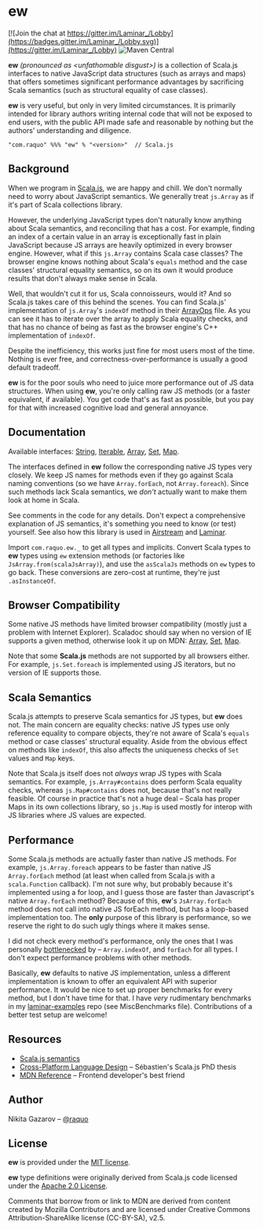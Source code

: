 # ew

[![Join the chat at https://gitter.im/Laminar_/Lobby](https://badges.gitter.im/Laminar_/Lobby.svg)](https://gitter.im/Laminar_/Lobby)
![Maven Central](https://img.shields.io/maven-central/v/com.raquo/ew_sjs1_2.13.svg)

**ew** _(pronounced as \<unfathomable disgust\>)_ is a collection of Scala.js interfaces to native JavaScript data structures (such as arrays and maps) that offers sometimes significant performance advantages by sacrificing Scala semantics (such as structural equality of case classes).

**ew** is very useful, but only in very limited circumstances. It is primarily intended for library authors writing internal code that will not be exposed to end users, with the public API made safe and reasonable by nothing but the authors' understanding and diligence.

    "com.raquo" %%% "ew" % "<version>"  // Scala.js



## Background

When we program in [Scala.js](https://www.scala-js.org/), we are happy and chill. We don't normally need to worry about JavaScript semantics. We generally treat `js.Array` as if it's part of Scala collections library.

However, the underlying JavaScript types don't naturally know anything about Scala semantics, and reconciling that has a cost. For example, finding an index of a certain value in an array is exceptionally fast in plain JavaScript because JS arrays are heavily optimized in every browser engine. However, what if this `js.Array` contains Scala case classes? The browser engine knows nothing about Scala's `equals` method and the case classes' structural equality semantics, so on its own it would produce results that don't always make sense in Scala.

Well, that wouldn't cut it for us, Scala connoisseurs, would it? And so Scala.js takes care of this behind the scenes. You can find Scala.js' implementation of `js.Array`'s `indexOf` method in their [ArrayOps](https://github.com/scala-js/scala-js/blob/main/library/src/main/scala-new-collections/scala/scalajs/js/ArrayOps.scala) file. As you can see it has to iterate over the array to apply Scala equality checks, and that has no chance of being as fast as the browser engine's C++ implementation of `indexOf`.

Despite the inefficiency, this works just fine for most users most of the time. Nothing is ever free, and correctness-over-performance is usually a good default tradeoff.

**ew** is for the poor souls who need to juice more performance out of JS data structures. When using **ew**, you're only calling raw JS methods (or a faster equivalent, if available). You get code that's as fast as possible, but you pay for that with increased cognitive load and general annoyance.



## Documentation

Available interfaces: [String](https://github.com/raquo/ew/blob/master/src/main/scala/com/raquo/ew/JsString.scala), [Iterable](https://github.com/raquo/ew/blob/master/src/main/scala/com/raquo/ew/JsIterable.scala), [Array](https://github.com/raquo/ew/blob/master/src/main/scala/com/raquo/ew/JsArray.scala), [Set](https://github.com/raquo/ew/blob/master/src/main/scala/com/raquo/ew/JsSet.scala), [Map](https://github.com/raquo/ew/blob/master/src/main/scala/com/raquo/ew/JsMap.scala).

The interfaces defined in **ew** follow the corresponding native JS types very closely. We keep JS names for methods even if they go against Scala naming conventions (so we have `Array.forEach`, not `Array.foreach`). Since such methods lack Scala semantics, we _don't_ actually want to make them look at home in Scala.

See comments in the code for any details. Don't expect a comprehensive explanation of JS semantics, it's something you need to know (or test) yourself. See also how this library is used in [Airstream](https://github.com/raquo/Airstream) and [Laminar](https://github.com/raquo/Laminar).

Import `com.raquo.ew._` to get all types and implicits. Convert Scala types to **ew** types using `ew` extension methods (or factories like `JsArray.from(scalaJsArray)`), and use the `asScalaJs` methods on `ew` types to go back. These conversions are zero-cost at runtime, they're just `.asInstanceOf`.



## Browser Compatibility

Some native JS methods have limited browser compatibility (mostly just a problem with Internet Explorer). Scaladoc should say when no version of IE supports a given method, otherwise look it up on MDN: [Array](https://developer.mozilla.org/en-US/docs/Web/JavaScript/Reference/Global_Objects/Array#browser_compatibility), [Set](https://developer.mozilla.org/en-US/docs/Web/JavaScript/Reference/Global_Objects/Set#browser_compatibility), [Map](https://developer.mozilla.org/en-US/docs/Web/JavaScript/Reference/Global_Objects/Map#browser_compatibility).

Note that some **Scala.js** methods are not supported by all browsers either. For example, `js.Set.foreach` is implemented using JS iterators, but no version of IE supports those.


## Scala Semantics

Scala.js attempts to preserve Scala semantics for JS types, but **ew** does not. The main concern are equality checks: native JS types use only reference equality to compare objects, they're not aware of Scala's `equals` method or case classes' structural equality. Aside from the obvious effect on methods like `indexOf`, this also affects the uniqueness checks of `Set` values and `Map` keys.

Note that Scala.js itself does not _always_ wrap JS types with Scala semantics. For example, `js.Array#contains` does perform Scala equality checks, whereas `js.Map#contains` does not, because that's not really feasible. Of course in practice that's not a huge deal – Scala has proper Maps in its own collections library, so `js.Map` is used mostly for interop with JS libraries where JS values are expected.


## Performance

Some Scala.js methods are actually faster than native JS methods. For example, `js.Array.foreach` appears to be faster than native JS `Array.forEach` method (at least when called from Scala.js with a `scala.Function` callback). I'm not sure why, but probably because it's implemented using a for loop, and I guess those are faster than Javascript's native `Array.forEach` method? Because of this, **ew**'s `JsArray.forEach` method does not call into native JS forEach method, but has a loop-based implementation too. The **only** purpose of this library is performance, so we reserve the right to do such ugly things where it makes sense.

I did not check every method's performance, only the ones that I was personally [bottlenecked](https://github.com/raquo/Laminar/issues/108) by – `Array.indexOf`, and `forEach` for all types. I don't expect performance problems with other methods.

Basically, **ew** defaults to native JS implementation, unless a different implementation is known to offer an equivalent API with superior performance. It would be nice to set up proper benchmarks for every method, but I don't have time for that. I have _very_ rudimentary benchmarks in my [laminar-examples](https://github.com/raquo/laminar-examples) repo (see MiscBenchmarks file). Contributions of a better test setup are welcome!



## Resources

* [Scala.js semantics](https://www.scala-js.org/doc/semantics.html)
* [Cross-Platform Language Design](https://lampwww.epfl.ch/~doeraene/thesis/) – Sébastien's Scala.js PhD thesis
* [MDN Reference](https://developer.mozilla.org/en-US/docs/Web/JavaScript/Reference) – Frontend developer's best friend 



## Author

Nikita Gazarov – [@raquo](https://twitter.com/raquo)



## License

**ew** is provided under the [MIT license](https://github.com/raquo/Airstream/blob/master/LICENSE.md).

**ew** type definitions were originally derived from Scala.js code licensed under the [Apache 2.0 License](https://github.com/scala-js/scala-js/blob/main/LICENSE).

Comments that borrow from or link to MDN are derived from content created by Mozilla Contributors and are licensed under Creative Commons Attribution-ShareAlike license (CC-BY-SA), v2.5.
